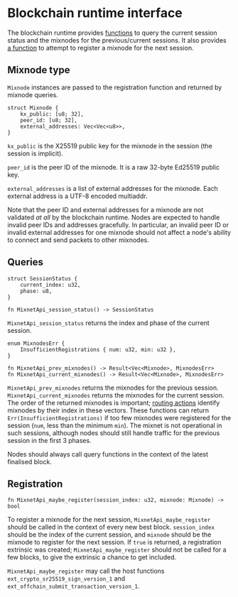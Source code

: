 # Blockchain runtime interface

The blockchain runtime provides [functions](#queries) to query the current session status and the
mixnodes for the previous/current sessions. It also provides [a function](#registration) to attempt
to register a mixnode for the next session.

## Mixnode type

`Mixnode` instances are passed to the registration function and returned by mixnode queries.

    struct Mixnode {
        kx_public: [u8; 32],
        peer_id: [u8; 32],
        external_addresses: Vec<Vec<u8>>,
    }

`kx_public` is the X25519 public key for the mixnode in the session (the session is implicit).

`peer_id` is the peer ID of the mixnode. It is a raw 32-byte Ed25519 public key.

`external_addresses` is a list of external addresses for the mixnode. Each external address is a
UTF-8 encoded multiaddr.

Note that the peer ID and external addresses for a mixnode are not validated _at all_ by the
blockchain runtime. Nodes are expected to handle invalid peer IDs and addresses gracefully. In
particular, an invalid peer ID or invalid external addresses for one mixnode should not affect a
node's ability to connect and send packets to other mixnodes.

## Queries

    struct SessionStatus {
        current_index: u32,
        phase: u8,
    }

    fn MixnetApi_session_status() -> SessionStatus

`MixnetApi_session_status` returns the index and phase of the current session.

    enum MixnodesErr {
        InsufficientRegistrations { num: u32, min: u32 },
    }

    fn MixnetApi_prev_mixnodes() -> Result<Vec<Mixnode>, MixnodesErr>
    fn MixnetApi_current_mixnodes() -> Result<Vec<Mixnode>, MixnodesErr>

`MixnetApi_prev_mixnodes` returns the mixnodes for the previous session.
`MixnetApi_current_mixnodes` returns the mixnodes for the current session. The order of the
returned mixnodes is important; [routing actions](./sphinx.md#routing-actions) identify mixnodes by
their index in these vectors. These functions can return `Err(InsufficientRegistrations)` if too
few mixnodes were registered for the session (`num`, less than the minimum `min`). The mixnet is
not operational in such sessions, although nodes should still handle traffic for the previous
session in the first 3 phases.

Nodes should always call query functions in the context of the latest finalised block.

## Registration

    fn MixnetApi_maybe_register(session_index: u32, mixnode: Mixnode) -> bool

To register a mixnode for the next session, `MixnetApi_maybe_register` should be called in the
context of every new best block. `session_index` should be the index of the current session, and
`mixnode` should be the mixnode to register for the next session. If `true` is returned, a
registration extrinsic was created; `MixnetApi_maybe_register` should not be called for a few
blocks, to give the extrinsic a chance to get included.

`MixnetApi_maybe_register` may call the host functions `ext_crypto_sr25519_sign_version_1` and
`ext_offchain_submit_transaction_version_1`.
